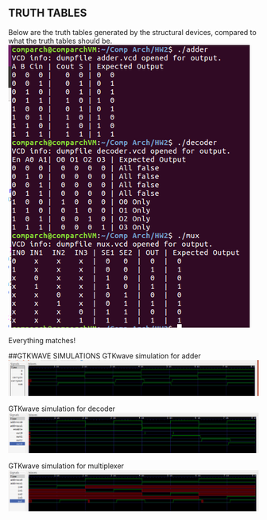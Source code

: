 ## TRUTH TABLES
Below are the truth tables generated by the structural devices, compared to what the truth tables should be.
![Truth Tables](img/tables_9.20.png)

Everything matches!

##GTKWAVE SIMULATIONS
GTKwave simulation for adder
![Adder](img/adder_gtkwave.png)

GTKwave simulation for decoder
![Decoder](img/decoder_gtkwave.png)

GTKwave simulation for multiplexer
![Multiplexer](img/mux_gtkwave.png)


